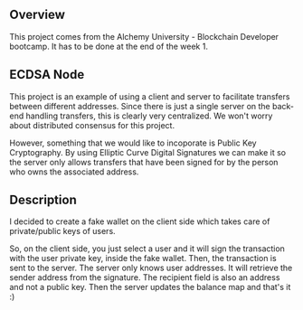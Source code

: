 ## Overview

This project comes from the Alchemy University - Blockchain Developer bootcamp. It has to be
done at the end of the week 1.

## ECDSA Node

This project is an example of using a client and server to facilitate transfers between different addresses. Since there is just a single server on the back-end handling transfers, this is clearly very centralized. We won't worry about distributed consensus for this project.

However, something that we would like to incoporate is Public Key Cryptography. By using Elliptic Curve Digital Signatures we can make it so the server only allows transfers that have been signed for by the person who owns the associated address.

## Description

I decided to create a fake wallet on the client side which takes care of private/public keys of users.

So, on the client side, you just select a user and it will sign the transaction with the user private key, inside the fake wallet.
Then, the transaction is sent to the server.
The server only knows user addresses. It will retrieve the sender address from the signature.
The recipient field is also an address and not a public key. Then the server updates the balance map and that's it :)
